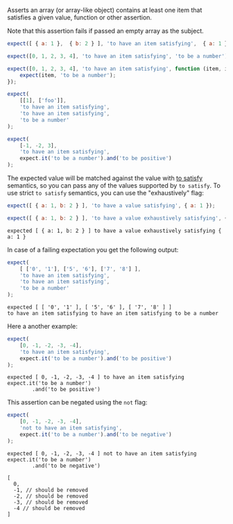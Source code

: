 Asserts an array (or array-like object) contains at least one item that satisfies
a given value, function or other assertion.

Note that this assertion fails if passed an empty array as the subject.

```javascript
expect([ { a: 1 },  { b: 2 } ], 'to have an item satisfying',  { a: 1 } );

expect([0, 1, 2, 3, 4], 'to have an item satisfying', 'to be a number');

expect([0, 1, 2, 3, 4], 'to have an item satisfying', function (item, index) {
    expect(item, 'to be a number');
});

expect(
    [[1], ['foo']],
    'to have an item satisfying',
    'to have an item satisfying',
    'to be a number'
);

expect(
    [-1, -2, 3],
    'to have an item satisfying',
    expect.it('to be a number').and('to be positive')
);
```

The expected value will be matched against the value with
[to satisfy](/assertions/any/to-satisfy/) semantics, so you can pass any of the
values supported by `to satisfy`. To use strict `to satisfy` semantics, you can
use the "exhaustively" flag:

```javascript
expect([ { a: 1, b: 2 } ], 'to have a value satisfying', { a: 1 });
```

```javascript
expect([ { a: 1, b: 2 } ], 'to have a value exhaustively satisfying', { a: 1 });
```

```output
expected [ { a: 1, b: 2 } ] to have a value exhaustively satisfying { a: 1 }
```

In case of a failing expectation you get the following output:

```javascript
expect(
    [ ['0', '1'], ['5', '6'], ['7', '8'] ],
    'to have an item satisfying',
    'to have an item satisfying',
    'to be a number'
);
```

```output
expected [ [ '0', '1' ], [ '5', '6' ], [ '7', '8' ] ]
to have an item satisfying to have an item satisfying to be a number
```

Here a another example:

```javascript
expect(
    [0, -1, -2, -3, -4],
    'to have an item satisfying',
    expect.it('to be a number').and('to be positive')
);
```

```output
expected [ 0, -1, -2, -3, -4 ] to have an item satisfying
expect.it('to be a number')
        .and('to be positive')
```

This assertion can be negated using the `not` flag:

```javascript
expect(
    [0, -1, -2, -3, -4],
    'not to have an item satisfying',
    expect.it('to be a number').and('to be negative')
);
```

```output
expected [ 0, -1, -2, -3, -4 ] not to have an item satisfying
expect.it('to be a number')
        .and('to be negative')

[
  0,
  -1, // should be removed
  -2, // should be removed
  -3, // should be removed
  -4 // should be removed
]
```
